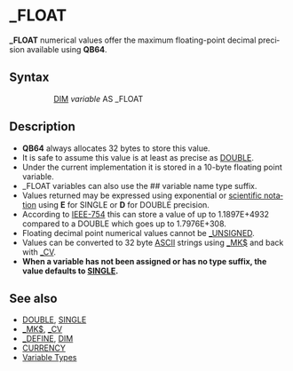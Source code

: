 <style>pre.codeide, pre.outputfixed, .outputcrt0 { background-color: #000 !important; color: #FFF !important; }</style><!DOCTYPE html>
<html class="client-nojs" dir="ltr" lang="en">
<head>
<title>_FLOAT - QB64 Phoenix Edition Wiki</title>
</head>
<body class="mediawiki ltr sitedir-ltr mw-hide-empty-elt ns-0 ns-subject page-FLOAT rootpage-FLOAT skin-vector action-view skin-vector-legacy vector-feature-language-in-header-enabled vector-feature-language-in-main-page-header-disabled vector-feature-language-alert-in-sidebar-disabled vector-feature-sticky-header-disabled vector-feature-sticky-header-edit-disabled vector-feature-table-of-contents-disabled vector-feature-visual-enhancement-next-disabled">
<div class="mw-body" id="content" role="main">
<a id="top"></a>
<h1 class="firstHeading mw-first-heading" id="firstHeading">_FLOAT</h1>
<div class="vector-body" id="bodyContent">
<div class="mw-body-content mw-content-ltr" dir="ltr" id="mw-content-text" lang="en"><div class="mw-parser-output"><p><b>_FLOAT</b> numerical values offer the maximum floating-point decimal precision available using <b>QB64</b>.
</p>
<h2><span class="mw-headline" id="Syntax">Syntax</span></h2>
<dl><dd><dl><dd><a href="DIM" title="DIM">DIM</a> <i>variable</i> AS <a class="mw-selflink selflink">_FLOAT</a></dd></dl></dd></dl>
<p>
</p>
<h2><span class="mw-headline" id="Description">Description</span></h2>
<ul><li><b>QB64</b> always allocates 32 bytes to store this value.</li>
<li>It is safe to assume this value is at least as precise as <a href="DOUBLE" title="DOUBLE">DOUBLE</a>.</li>
<li>Under the current implementation it is stored in a 10-byte floating point variable.</li>
<li><a class="mw-selflink selflink">_FLOAT</a> variables can also use the ## variable name type suffix.</li>
<li>Values returned may be expressed using exponential or <a href="Scientific_notation" title="Scientific notation">scientific notation</a> using <b>E</b> for SINGLE or <b>D</b> for DOUBLE precision.</li>
<li>According to <a class="external text" href="http://babbage.cs.qc.edu/courses/cs341/IEEE-754references.html" rel="nofollow">IEEE-754</a> this can store a value of up to 1.1897E+4932 compared to a DOUBLE which goes up to 1.7976E+308.</li>
<li>Floating decimal point numerical values cannot be <a href="UNSIGNED" title="UNSIGNED">_UNSIGNED</a>.</li>
<li>Values can be converted to 32 byte <a href="ASCII" title="ASCII">ASCII</a> strings using <a href="MK$" title="MK$">_MK$</a> and back with <a href="CV" title="CV">_CV</a>.</li>
<li><b>When a variable has not been assigned or has no type suffix, the value defaults to <a href="SINGLE" title="SINGLE">SINGLE</a>.</b></li></ul>
<p>
</p>
<h2><span class="mw-headline" id="See_also">See also</span></h2>
<ul><li><a href="DOUBLE" title="DOUBLE">DOUBLE</a>, <a href="SINGLE" title="SINGLE">SINGLE</a></li>
<li><a href="MK$" title="MK$">_MK$</a>, <a href="CV" title="CV">_CV</a></li>
<li><a href="DEFINE" title="DEFINE">_DEFINE</a>, <a href="DIM" title="DIM">DIM</a></li>
<li><a href="PDS(7.1)_Procedures#CURRENCY" title="PDS(7.1) Procedures">CURRENCY</a></li>
<li><a href="Variable_Types" title="Variable Types">Variable Types</a></li></ul>
<p>
</p>
<!-- 
NewPP limit report
Cached time: 20240715034340
Cache expiry: 86400
Reduced expiry: false
Complications: [show‐toc]
CPU time usage: 0.019 seconds
Real time usage: 0.023 seconds
Preprocessor visited node count: 17/1000000
Post‐expand include size: 557/2097152 bytes
Template argument size: 8/2097152 bytes
Highest expansion depth: 3/100
Expensive parser function count: 0/100
Unstrip recursion depth: 0/20
Unstrip post‐expand size: 0/5000000 bytes
-->
<!--
Transclusion expansion time report (%,ms,calls,template)
100.00%   10.666      1 -total
 22.75%    2.427      1 Template:PageSyntax
 19.70%    2.101      1 Template:PageNavigation
 18.93%    2.019      1 Template:Parameter
 17.73%    1.891      1 Template:PageDescription
 16.40%    1.749      1 Template:PageSeeAlso
-->
<!-- Saved in parser cache with key qb64pnix_mw19894-mwmb_:pcache:idhash:144-0!canonical and timestamp 20240715034340 and revision id 7570.
 -->
</div>
</div>
</div>
</div>
</body>
</html>